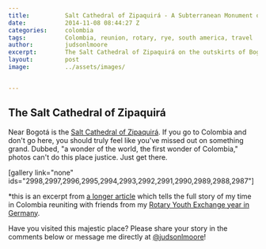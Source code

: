 ```yaml
---
title:			Salt Cathedral of Zipaquirá - A Subterranean Monument of Faith
date:			2014-11-08 08:44:27 Z
categories:		colombia
tags:			Colombia, reunion, rotary, rye, south america, travel
author:			judsonlmoore
excerpt:		The Salt Cathedral of Zipaquirá on the outskirts of Bogota, Colombia, is perhaps the world's grandest testament of a people's faith to their creator.
layout:			post
image:			../assets/images/


---
```


## The Salt Cathedral of Zipaquirá

Near Bogotá is the [Salt Cathedral of Zipaquirá](http://en.wikipedia.org/wiki/Salt_Cathedral_of_Zipaquir%C3%A1). If you go to Colombia and don't go here, you should truly feel like you've missed out on something grand. Dubbed, "a wonder of the world, the first wonder of Colombia," photos can't do this place justice. Just get there.

[gallery link="none" ids="2998,2997,2996,2995,2994,2993,2992,2991,2990,2989,2988,2987"]

\*this is an excerpt from [a longer article](https://www.judsonlmoore.com/colombia-new-germany/) which tells the full story of my time in Colombia reuniting with friends from my [Rotary Youth Exchange year in Germany](https://www.judsonlmoore.com/location/germany/).

Have you visited this majestic place? Please share your story in the comments below or message me directly at [@judsonlmoore](http://twitter.com/judsonlmoore)!
